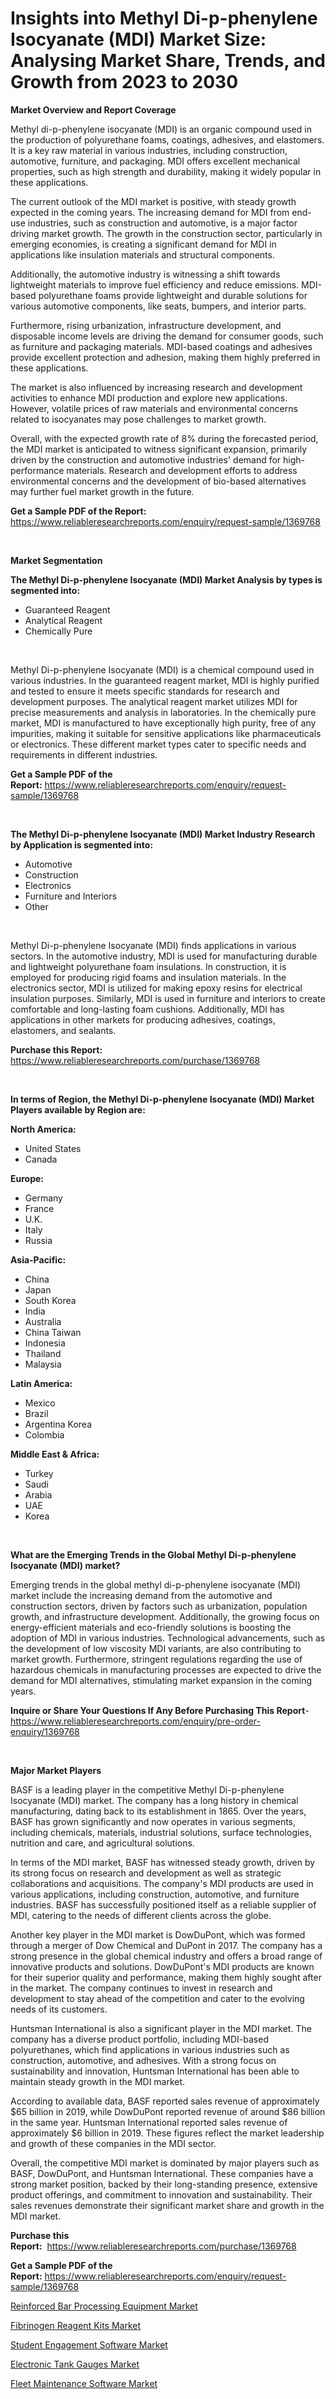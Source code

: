 <p><h1>Insights into Methyl Di-p-phenylene Isocyanate (MDI) Market Size: Analysing Market Share, Trends, and Growth from 2023 to 2030</h1></p><p><strong>Market Overview and Report Coverage</strong></p>
<p><p>Methyl di-p-phenylene isocyanate (MDI) is an organic compound used in the production of polyurethane foams, coatings, adhesives, and elastomers. It is a key raw material in various industries, including construction, automotive, furniture, and packaging. MDI offers excellent mechanical properties, such as high strength and durability, making it widely popular in these applications.</p><p>The current outlook of the MDI market is positive, with steady growth expected in the coming years. The increasing demand for MDI from end-use industries, such as construction and automotive, is a major factor driving market growth. The growth in the construction sector, particularly in emerging economies, is creating a significant demand for MDI in applications like insulation materials and structural components.</p><p>Additionally, the automotive industry is witnessing a shift towards lightweight materials to improve fuel efficiency and reduce emissions. MDI-based polyurethane foams provide lightweight and durable solutions for various automotive components, like seats, bumpers, and interior parts.</p><p>Furthermore, rising urbanization, infrastructure development, and disposable income levels are driving the demand for consumer goods, such as furniture and packaging materials. MDI-based coatings and adhesives provide excellent protection and adhesion, making them highly preferred in these applications.</p><p>The market is also influenced by increasing research and development activities to enhance MDI production and explore new applications. However, volatile prices of raw materials and environmental concerns related to isocyanates may pose challenges to market growth.</p><p>Overall, with the expected growth rate of 8% during the forecasted period, the MDI market is anticipated to witness significant expansion, primarily driven by the construction and automotive industries' demand for high-performance materials. Research and development efforts to address environmental concerns and the development of bio-based alternatives may further fuel market growth in the future.</p></p>
<p><strong>Get a Sample PDF of the Report:</strong> <a href="https://www.reliableresearchreports.com/enquiry/request-sample/1369768">https://www.reliableresearchreports.com/enquiry/request-sample/1369768</a></p>
<p>&nbsp;</p>
<p><strong>Market Segmentation</strong></p>
<p><strong>The Methyl Di-p-phenylene Isocyanate (MDI) Market Analysis by types is segmented into:</strong></p>
<p><ul><li>Guaranteed Reagent</li><li>Analytical Reagent</li><li>Chemically Pure</li></ul></p>
<p>&nbsp;</p>
<p><p>Methyl Di-p-phenylene Isocyanate (MDI) is a chemical compound used in various industries. In the guaranteed reagent market, MDI is highly purified and tested to ensure it meets specific standards for research and development purposes. The analytical reagent market utilizes MDI for precise measurements and analysis in laboratories. In the chemically pure market, MDI is manufactured to have exceptionally high purity, free of any impurities, making it suitable for sensitive applications like pharmaceuticals or electronics. These different market types cater to specific needs and requirements in different industries.</p></p>
<p><strong>Get a Sample PDF of the Report:</strong>&nbsp;<a href="https://www.reliableresearchreports.com/enquiry/request-sample/1369768">https://www.reliableresearchreports.com/enquiry/request-sample/1369768</a></p>
<p>&nbsp;</p>
<p><strong>The Methyl Di-p-phenylene Isocyanate (MDI) Market Industry Research by Application is segmented into:</strong></p>
<p><ul><li>Automotive</li><li>Construction</li><li>Electronics</li><li>Furniture and Interiors</li><li>Other</li></ul></p>
<p>&nbsp;</p>
<p><p>Methyl Di-p-phenylene Isocyanate (MDI) finds applications in various sectors. In the automotive industry, MDI is used for manufacturing durable and lightweight polyurethane foam insulations. In construction, it is employed for producing rigid foams and insulation materials. In the electronics sector, MDI is utilized for making epoxy resins for electrical insulation purposes. Similarly, MDI is used in furniture and interiors to create comfortable and long-lasting foam cushions. Additionally, MDI has applications in other markets for producing adhesives, coatings, elastomers, and sealants.</p></p>
<p><strong>Purchase this Report:</strong>&nbsp; <a href="https://www.reliableresearchreports.com/purchase/1369768">https://www.reliableresearchreports.com/purchase/1369768</a></p>
<p>&nbsp;</p>
<p><strong>In terms of Region, the Methyl Di-p-phenylene Isocyanate (MDI) Market Players available by Region are:</strong></p>
<p>
    <p> <strong> North America: </strong>
        <ul>
            <li>United States</li>
            <li>Canada</li>
        </ul>
        </p> 
    <p> <strong> Europe: </strong>
        <ul>
            <li>Germany</li>
            <li>France</li>
            <li>U.K.</li>
            <li>Italy</li>
            <li>Russia</li>
        </ul>
        </p> 
    <p> <strong> Asia-Pacific: </strong>
        <ul>
            <li>China</li>
            <li>Japan</li>
            <li>South Korea</li>
            <li>India</li>
            <li>Australia</li>
            <li>China Taiwan</li>
            <li>Indonesia</li>
            <li>Thailand</li>
            <li>Malaysia</li>
        </ul>
        </p> 
    <p> <strong> Latin America: </strong>
        <ul>
            <li>Mexico</li>
            <li>Brazil</li>
            <li>Argentina Korea</li>
            <li>Colombia</li>
        </ul>
        </p> 
    <p> <strong> Middle East & Africa: </strong>
        <ul>
            <li>Turkey</li>
            <li>Saudi</li>
            <li>Arabia</li>
            <li>UAE</li>
            <li>Korea</li>
        </ul>
    </p>
    </p>
<p>&nbsp;</p>
<p><strong>What are the Emerging Trends in the Global Methyl Di-p-phenylene Isocyanate (MDI) market?</strong></p>
<p><p>Emerging trends in the global methyl di-p-phenylene isocyanate (MDI) market include the increasing demand from the automotive and construction sectors, driven by factors such as urbanization, population growth, and infrastructure development. Additionally, the growing focus on energy-efficient materials and eco-friendly solutions is boosting the adoption of MDI in various industries. Technological advancements, such as the development of low viscosity MDI variants, are also contributing to market growth. Furthermore, stringent regulations regarding the use of hazardous chemicals in manufacturing processes are expected to drive the demand for MDI alternatives, stimulating market expansion in the coming years.</p></p>
<p><strong>Inquire or Share Your Questions If Any Before Purchasing This Report</strong>- <a href="https://www.reliableresearchreports.com/enquiry/pre-order-enquiry/1369768">https://www.reliableresearchreports.com/enquiry/pre-order-enquiry/1369768</a></p>
<p>&nbsp;</p>
<p><strong>Major Market Players</strong></p>
<p><p>BASF is a leading player in the competitive Methyl Di-p-phenylene Isocyanate (MDI) market. The company has a long history in chemical manufacturing, dating back to its establishment in 1865. Over the years, BASF has grown significantly and now operates in various segments, including chemicals, materials, industrial solutions, surface technologies, nutrition and care, and agricultural solutions. </p><p>In terms of the MDI market, BASF has witnessed steady growth, driven by its strong focus on research and development as well as strategic collaborations and acquisitions. The company's MDI products are used in various applications, including construction, automotive, and furniture industries. BASF has successfully positioned itself as a reliable supplier of MDI, catering to the needs of different clients across the globe.</p><p>Another key player in the MDI market is DowDuPont, which was formed through a merger of Dow Chemical and DuPont in 2017. The company has a strong presence in the global chemical industry and offers a broad range of innovative products and solutions. DowDuPont's MDI products are known for their superior quality and performance, making them highly sought after in the market. The company continues to invest in research and development to stay ahead of the competition and cater to the evolving needs of its customers.</p><p>Huntsman International is also a significant player in the MDI market. The company has a diverse product portfolio, including MDI-based polyurethanes, which find applications in various industries such as construction, automotive, and adhesives. With a strong focus on sustainability and innovation, Huntsman International has been able to maintain steady growth in the MDI market.</p><p>According to available data, BASF reported sales revenue of approximately $65 billion in 2019, while DowDuPont reported revenue of around $86 billion in the same year. Huntsman International reported sales revenue of approximately $6 billion in 2019. These figures reflect the market leadership and growth of these companies in the MDI sector.</p><p>Overall, the competitive MDI market is dominated by major players such as BASF, DowDuPont, and Huntsman International. These companies have a strong market position, backed by their long-standing presence, extensive product offerings, and commitment to innovation and sustainability. Their sales revenues demonstrate their significant market share and growth in the MDI market.</p></p>
<p><strong>Purchase this Report:</strong>&nbsp;&nbsp;<a href="https://www.reliableresearchreports.com/purchase/1369768">https://www.reliableresearchreports.com/purchase/1369768</a></p>
<p></p>
<p><strong>Get a Sample PDF of the Report:</strong>&nbsp;<a href="https://www.reliableresearchreports.com/enquiry/request-sample/1369768">https://www.reliableresearchreports.com/enquiry/request-sample/1369768</a></p>
<p><p><a href="https://github.com/rexevange/Market-Research-Report-List-1/blob/main/reinforced-bar-processing-equipment-market.md">Reinforced Bar Processing Equipment Market</a></p><p><a href="https://github.com/lilstefpacute/Market-Research-Report-List-1/blob/main/fibrinogen-reagent-kits-market.md">Fibrinogen Reagent Kits Market</a></p><p><a href="https://medium.com/@santoshh992151/student-engagement-software-market-size-cagr-trends-2024-2030-094569864328">Student Engagement Software Market</a></p><p><a href="https://www.linkedin.com/pulse/electronic-tank-gauges-market-share-amp-new-trends-analysis-report-hdnvc/">Electronic Tank Gauges Market</a></p><p><a href="https://medium.com/@shivay151299/fleet-maintenance-software-market-size-cagr-trends-2024-2030-5931beb4b4e5">Fleet Maintenance Software Market</a></p></p>